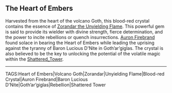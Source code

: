 ## The Heart of Embers

Harvested from the heart of the volcano Goth, this blood-red crystal contains the essence of [Zorandar the Unyielding Flame](../Gods/Zorandar%20the%20Unyielding_Flame.md). This powerful gem is said to provide its wielder with divine strength, fierce determination, and the power to incite rebellions or quench insurrections. [Auron Firebrand](../People/Auron_Firebrand.md) found solace in bearing the Heart of Embers while leading the uprising against the tyranny of Baron Lucious D'Nite in Goth’ar’giglas. The crystal is also believed to be the key to unlocking the potential of the volatile magic within the [Shattered_Tower](../Places/Shattered_Tower.md).


---

TAGS:Heart of Embers|Volcano Goth|Zorandar|Unyielding Flame|Blood-red Crystal|Auron Firebrand|Baron Lucious D'Nite|Goth’ar’giglas|Rebellion|Shattered Tower
